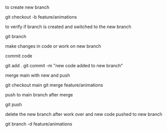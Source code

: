 to create new branch

git checkout -b feature/animations


to verify if branch is created and switched to the new branch

git branch


make changes in code or work on new branch



commit code

git add .
git commit -m "new code added to new branch"



merge main with new and push

git checkout main
git merge feature/animations


push to main branch after merge

git push


delete the new branch after work over and new code pushed to new branch

git branch -d feature/animations